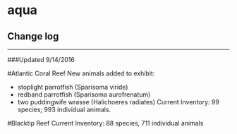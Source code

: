 # aqua
## Change log

----

###Updated 9/14/2016

#Atlantic Coral Reef
New animals added to exhibit:
* stoplight parrotfish (Sparisoma viride)
* redband parrotfish (Sparisoma aurofrenatum)
* two puddingwife wrasse (Halichoeres radiates)
Current Inventory: 99 species; 993 individual animals. 


#Blacktip Reef
Current Inventory: 88 species, 711 individual animals 
